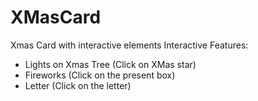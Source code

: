 # XMasCard
Xmas Card with interactive elements
Interactive Features:
- Lights on Xmas Tree (Click on XMas star)
- Fireworks (Click on the present box)
- Letter (Click on the letter)
